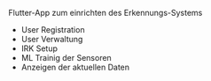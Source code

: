 
Flutter-App zum einrichten des Erkennungs-Systems 


- User Registration
- User Verwaltung
- IRK Setup
- ML Trainig der Sensoren
- Anzeigen der aktuellen Daten
  
